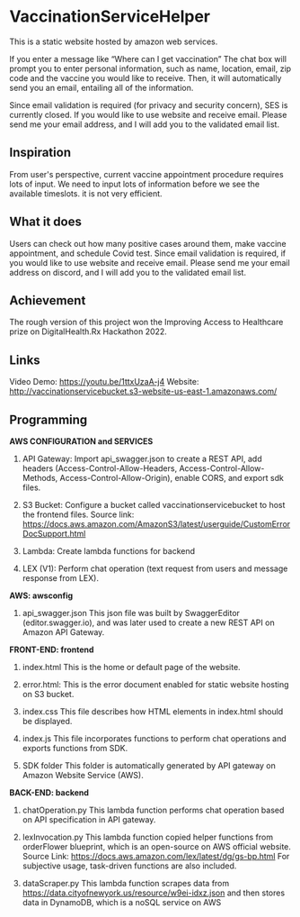 # VaccinationServiceHelper
This is a static website hosted by amazon web services. 

If you enter a message like “Where can I get vaccination”
The chat box will prompt you to enter personal information, such as name, location, email, zip code and the vaccine you would like to receive. Then, it will automatically send you an email, entailing all of the information. 

Since email validation is required (for privacy and security concern), SES is currently closed. If you would like to use website and receive email. Please send me your email address, and I will add you to the validated email list. 


## Inspiration
From user's perspective, current vaccine appointment procedure requires lots of input. We need to input lots of information before we see the available timeslots. it is not very efficient.

## What it does
Users can check out how many positive cases around them, make vaccine appointment, and schedule Covid test. Since email validation is required, if you would like to use website and receive email. Please send me your email address on discord, and I will add you to the validated email list. 

## Achievement
The rough version of this project won the Improving Access to Healthcare prize on DigitalHealth.Rx Hackathon 2022.

## Links
Video Demo: https://youtu.be/1ttxUzaA-j4
Website: http://vaccinationservicebucket.s3-website-us-east-1.amazonaws.com/


## Programming
**AWS CONFIGURATION and SERVICES**
1. API Gateway: Import api_swagger.json to create a REST API, add headers (Access-Control-Allow-Headers, Access-Control-Allow-Methods, Access-Control-Allow-Origin), enable CORS, and export sdk files. 

2. S3 Bucket: Configure a bucket called vaccinationservicebucket to host the frontend files. Source link: https://docs.aws.amazon.com/AmazonS3/latest/userguide/CustomErrorDocSupport.html

3. Lambda: Create lambda functions for backend

4. LEX (V1): Perform chat operation (text request from users and message response from LEX). 
 
 
**AWS: awsconfig**
1. api_swagger.json
This json file was built by SwaggerEditor (editor.swagger.io), and was later used to create a new REST API on Amazon API Gateway.


**FRONT-END: frontend**
1. index.html
This is the home or default page of the website.

2. error.html:
This is the error document enabled for static website hosting on S3 bucket. 

3. index.css
This file describes how HTML elements in index.html should be displayed.

4. index.js
This file incorporates functions to perform chat operations and exports functions from SDK.

5. SDK folder
This folder is automatically generated by API gateway on Amazon Website Service (AWS). 


**BACK-END: backend**
1. chatOperation.py
This lambda function performs chat operation based on API specification in API gateway. 

2. lexInvocation.py
This lambda function copied helper functions from orderFlower blueprint, which is an open-source on AWS official website. Source Link: https://docs.aws.amazon.com/lex/latest/dg/gs-bp.html
For subjective usage, task-driven functions are also included.  

3. dataScraper.py
This lambda function scrapes data from https://data.cityofnewyork.us/resource/w9ei-idxz.json and then stores data in DynamoDB, which is a noSQL service on AWS





